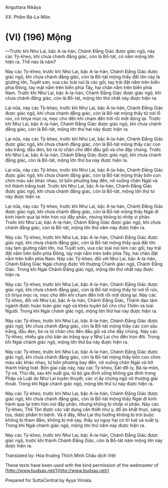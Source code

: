 Aṅguttara Nikāya

XX. Phẩm Bà-La-Môn

# (VI) (196) Mộng

—Trước khi Như Lai, bậc A-la-hán, Chánh Ðẳng Giác được giác ngộ, này các Tỷ-kheo, khi chưa chánh đẳng giác, còn là Bồ-tát, có năm mộng lớn hiện ra. Thế nào là năm?

Này các Tỷ-kheo, trước khi Như Lai, bậc A-la-hán, Chánh Ðẳng Giác được giác ngộ, khi chưa chánh đẳng giác, còn là Bồ-tát mộng thấy đất lớn này là giường lớn, Tuyết sơn, vua các loài núi là các gối, tay trái đặt nằm trên biển phía Ðông, tay mặt nằm trên biển phía Tây, hai chân nằm trên biển phía Nam. Trước khi Như Lai, bậc A-la-hán, Chánh Ðẳng Giác được giác ngộ, khi chưa chánh đẳng giác, còn là Bồ-tát, mộng lớn thứ nhất này được hiện ra.

Lại nữa, này các Tỷ-kheo, trước khi Như Lai, bậc A-la-hán, Chánh Ðẳng Giác được giác ngộ, khi chưa chánh đẳng giác, còn là Bồ-tát mộng thấy từ nơi lỗ rún, cỏ tiriya mọc ra, mọc cho đến khi chạm đến trời rồi mới dừng lại. Trước khi Như Lai, bậc A-la-hán, Chánh Ðẳng Giác được giác ngộ, khi chưa chánh đẳng giác, còn là Bồ-tát, mộng lớn thứ hai này được hiện ra.

Lại nữa, này các Tỷ-kheo, trước khi Như Lai, bậc A-la-hán, Chánh Ðẳng Giác được giác ngộ, khi chưa chánh đẳng giác, còn là Bồ-tát mộng thấy các con sâu trắng, đầu đen, bò ra từ chân cho đến đầu gối và che đậy chúng. Trước khi Như Lai, bậc A-la-hán, Chánh Ðẳng Giác được giác ngộ, khi chưa chánh đẳng giác, còn là Bồ-tát, mộng lớn thứ ba này được hiện ra.

Lại nữa, này các Tỷ-kheo, trước khi Như Lai, bậc A-la-hán, Chánh Ðẳng Giác được giác ngộ, khi chưa chánh đẳng giác, còn là Bồ-tát mộng thấy bốn con chim màu sắc khác nhau, từ bốn phương bay đến, rơi xuống chân Ngài và trở thành trắng toát. Trước khi Như Lai, bậc A-la-hán, Chánh Ðẳng Giác được giác ngộ, khi chưa chánh đẳng giác, còn là Bồ-tát, mộng lớn thứ tư này được hiện ra.

Lại nữa, này các Tỷ-kheo, trước khi Như Lai, bậc A-la-hán, Chánh Ðẳng Giác được giác ngộ, khi chưa chánh đẳng giác, còn là Bồ-tát mộng thấy Ngài đi kinh hành qua lại trên hòn núi đầy phân, nhưng không bị nhớp vì phân. Trước khi Như Lai, bậc A-la-hán, Chánh Ðẳng Giác được giác ngộ, khi chưa chánh đẳng giác, còn là Bồ-tát, mộng lớn thứ năm này được hiện ra.

Này các Tỷ-kheo, trước khi Như Lai, bậc A-la-hán, Chánh Ðẳng Giác được giác ngộ, khi chưa chánh đẳng giác, còn là Bồ-tát mộng thấy quả đất lớn này làm giường nằm lớn, núi Tuyết sơn, vua các loài núi làm các gối, tay trái đặt nằm trên biển phía Ðông, tay mặt nằm trên biển phía Tây, hai chân đặt nằm trên biển phía Nam. Này các Tỷ-kheo, đối với Như Lai, bậc A-la-hán, Chánh Ðẳng Giác Ngài chứng được Vô thượng Chánh giác ngộ, Chánh Ðẳng Giác. Trong khi Ngài Chánh Ðẳng giác ngộ, mộng lớn thứ nhất này được hiện ra.

Này các Tỷ-kheo, trước khi Như Lai, bậc A-la-hán, Chánh Ðẳng Giác được giác ngộ, khi chưa chánh đẳng giác, còn là Bồ-tát mộng thấy từ nơi lỗ rún, cỏ tiriya mọc ra, mọc cho đến khi chạm đến trời rồi mới dừng lại. Này các Tỷ-kheo, đối với Như Lai, bậc A-la-hán, Chánh Ðẳng Giác, Thánh đạo tám ngành được hoàn toàn giác ngộ và khéo tuyên bố cho chư Thiên và loài Người. Trong khi Ngài chánh giác ngộ, mộng lớn thứ hai này được hiện ra.

Này các Tỷ-kheo, trước khi Như Lai, bậc A-la-hán, Chánh Ðẳng Giác được giác ngộ, khi chưa chánh đẳng giác, còn là Bồ-tát mộng thấy các con sâu trắng, đầu đen, bò ra từ chân cho đến đầu gối và che đậy chúng. Này các Tỷ-kheo, nhiều gia chủ bận áo trắng quy y Như Lai cho đến trọn đời. Trong khi Ngài chánh giác ngộ, mộng lớn thứ ba này được hiện ra.

Này các Tỷ-kheo, trước khi Như Lai, bậc A-la-hán, Chánh Ðẳng Giác được giác ngộ, khi chưa chánh đẳng giác, còn là Bồ-tát mộng thấy bốn con chim màu sắc khác nhau, từ bốn phương bay đến, rơi xuống chân Ngài và trở thành trắng toát. Bốn giai cấp này, này các Tỷ-kheo, Sát-đế-ly, Bà-la-môn, Tỳ-xá, Thủ-đà, sau khi xuất gia, từ bỏ gia đình sống không gia đình trong Pháp và Luật do Như Lai tuyên thuyết, các vị ấy chứng ngộ vô thượng giải thoát. Trong khi Ngài chánh giác ngộ, mộng lớn thứ tư này được hiện ra.

Này các Tỷ-kheo, trước khi Như Lai, bậc A-la-hán, Chánh Ðẳng Giác được giác ngộ, khi chưa chánh đẳng giác, còn là Bồ-tát mộng thấy Ngài đi kinh hành qua lại trên hòn núi đầy phân, nhưng không bị nhớp vì phân. Này các Tỷ-kheo, Thế Tôn được các vật dụng cần thiết như y, đồ ăn khất thực, sàng tọa, dược phẩm trị bệnh. Và ở đây, Như Lai thọ hưởng không bị trói buộc không bị tham đắm, không bị mê say, thấy sự nguy hại có trí tuệ và xuất ly. Trong khi Ngài chánh giác ngộ, mộng lớn thứ năm này được hiện ra.

Này các Tỷ-kheo, trước khi Như Lai, bậc A-la-hán, Chánh Ðẳng Giác được giác ngộ, trước khi thành Chánh Ðẳng Giác, còn là Bồ-tát năm mộng lớn này được hiện ra.

Translated by: Hòa thượng Thích Minh Châu dịch Việt

These texts have been used with the kind permission of the webmaster of [http://www.budsas.net/](http://www.budsas.net/)

Prepared for SuttaCentral by Ayya Vimala.